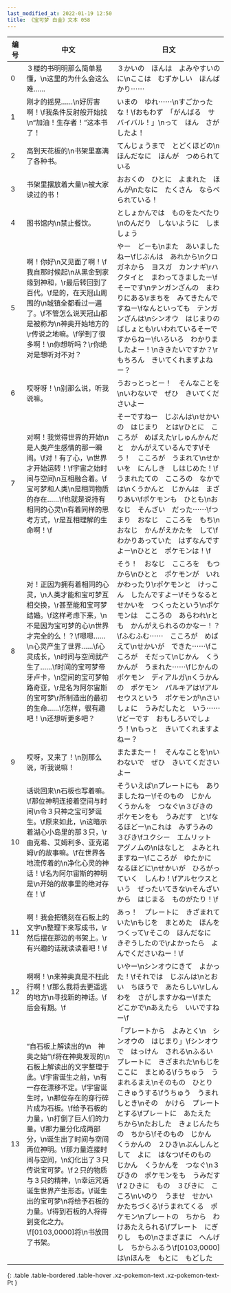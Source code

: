 ```yaml
---
last_modified_at: 2022-01-19 12:50
title: 《宝可梦 白金》文本 058
---
```

| 编号 | 中文 | 日文 |
| ---- | ---- | ---- |
| 0 | ３楼的书明明那么简单易懂，\n这里的为什么会这么难…… | ３かいの　ほんは　よみやすいのに\nここは　むずかしい　ほんばかり⋯⋯ |
| 1 | 刚才的摇晃……\n好厉害啊！\f我条件反射般开始找\n“加油！生存者！”这本书了！ | いまの　ゆれ⋯⋯\nすごかったな！\fおもわず　「がんばる　サバイバル！」\nって　ほん　さがしたよ！ |
| 2 | 高到天花板的\n书架里塞满了各种书。 | てんじょうまで　とどくほどの\nほんだなに　ほんが　つめられている |
| 3 | 书架里摆放着大量\n被大家读过的书！ | おおくの　ひとに　よまれた　ほんが\nたなに　たくさん　ならべられている！ |
| 4 | 图书馆内\n禁止餐饮。 | としょかんでは　ものをたべたり\nのんだり　しないように　しましょう |
| 5 | 啊！你好\n又见面了啊！\f我自那时候起\n从黑金到家缘到神和，\r最后转回到了百代。\f是的，在天冠山周围的\n城镇全都看过一遍了。\f不管怎么说天冠山都是被称为\n神奥开始地方的\r传说之地嘛。\f学到了很多啊！\n你想听吗？\r你绝对是想听对不对？ | やー　どーも\nまた　あいましたねー\fじぶんは　あれから\nクロガネから　ヨスガ　カンナギ\rハクタイと　まわってきましたー\fそーです\nテンガンざんの　まわりにある\rまちを　みてきたんですねー\fなんといっても　テンガンざんは\nシンオウ　はじまりの　ばしょとも\rいわれているそーですからねー\fいろいろ　わかりましたよー！\nききたいですか？\rもちろん　きいてくれますよねー？ |
| 6 | 哎呀呀！\n别那么说，听我说嘛。 | うおっとっとー！　そんなことを\nいわないで　ぜひ　きいてくださいよー |
| 7 | 对啊！我觉得世界的开始\n是人类产生感情的那一瞬间。\f对！有了心，\n世界才开始运转！\f宇宙之始时间与空间\n互相融合着。\f宝可梦和人类\n是相同物质的存在……\f也就是说持有相同的心灵\n有着同样的思考方式，\r是互相理解的生命啊！\f | そーですねー　じぶんは\nせかいの　はじまり　とは\rひとに　こころが　めばえた\rしゅんかんだと　かんがえているんです\fそう！　こころが　うまれて\nせかいを　にんしき　しはじめた！\fうまれたての　こころの　なかでは\nくうかんと　じかんは　まざりあい\fポケモンも　ひとも\nおなじ　そんざい　だった⋯⋯\fつまり　おなじ　こころを　もち\nおなじ　かんがえかたを　して\fわかりあっていた　はずなんですよー\nひとと　ポケモンは！\f |
| 8 | 对！正因为拥有着相同的心灵，\n人类才能和宝可梦互相交换，\r甚至能和宝可梦结婚。\f这样考虑下来，\n不是因为宝可梦的心\n世界才完全的么！？\f嗯嗯……\n心灵产生了世界……\f心灵成长，\n时间与空间就产生了……\f时间的宝可梦帝牙卢卡，\n空间的宝可梦帕路奇亚，\r是名为阿尔宙斯的宝可梦\r所制造出的最初的生命……\f怎样，很有趣吧！\n还想听更多吧？ | そう！　おなじ　こころを　もつから\nひとと　ポケモンが　いれかわったり\rポケモンと　けっこん　したんですよー\fそうなると　せかいを　つくったという\nポケモンは　こころの　あらわれ\rとも　かんがえられるのかなー！？\fふむふむ⋯⋯　こころが　めばえて\nせかいが　できた⋯⋯\fこころが　そだって\nじかん　くうかんが　うまれた⋯⋯\fじかんの　ポケモン　ディアルガ\nくうかんの　ポケモン　パルキアは\fアルセウスという　ポケモンが\nさいしょに　うみだしたと　いう⋯⋯\fどーです　おもしろいでしょう！\nもっと　きいてくれますよねー？ |
| 9 | 哎呀，又来了！\n别那么说，听我说嘛！ | またまたー！　そんなことを\nいわないで　ぜひ　きいてくださいよー |
| 10 | 话说回来\n石板也写着嘛。\f那位神明连接着空间与时间\n令３只神之宝可梦诞生。\f原来如此，\n这暗示着湖心小岛里的那３只，\r由克希、艾姆利多、亚克诺姆\r的故事嘛。\f在世界各地流传着的\n净化心灵的神话！\f名为阿尔宙斯的神明是\n开始的故事里的绝对存在！\f | そういえば\nプレートにも　ありましたねー\fそのもの　じかん　くうかんを　つなぐ\n３びきの　ポケモンをも　うみだす　と\fなるほどー\nこれは　みずうみの　３びき\fユクシー　エムリット　アグノムの\nはなしと　よみとれますねー\fこころが　ゆたかに　なるほどに\nせかいが　ひろがっていく　しんわ！\fアルセウスという　ぜったいてきな\nそんざいから　はじまる　ものがたり！\f |
| 11 | 啊！我会把镌刻在石板上的文字\n整理下来写成书，\r然后摆在那边的书架上。\r有兴趣的话就读读看吧！\f | あっ！　プレートに　きざまれていた\nもじを　まとめた　ほんをつくって\rそこの　ほんだなに　きぞうしたので\rよかったら　よんでくださいねー！\f |
| 12 | 啊啊！\n来神奥真是不枉此行啊！\f那么我将去更遥远的地方\n寻找新的神话。\f后会有期。\f | いやー\nシンオウにきて　よかった！\fそれでは　じぶんは\nとおい　ちほうで　あたらしい\rしんわを　さがしますかねー\fまた　どこかで\nあえたら　いいですねー\f |
| 13 | “自石板上解读出的\n　神奥之始”\f将在神奥发现的\n石板上解读出的文字整理于此。\f宇宙诞生之前，\n有一存在漂移不定。\f宇宙诞生时，\n那位存在的穿行碎片成为石板。\f给予石板的力量，\n打倒了巨人们的力量。\f那力量分化成两部分，\n诞生出了时间与空间两位神明。\f那力量连接时间与空间，\n幻化出了３只传说宝可梦。\f２只的物质与３只的精神，\n幸运咒语诞生世界产生形态。\f诞生出的宝可梦\n将给予石板的力量。\f得到石板的人将得到变化之力。\f[0103,0000]将\n书放回了书架。 | 「プレートから　よみとく\n　シンオウの　はじまり」\fシンオウで　はっけん　される\nふるい　プレートに　きざまれた\nもじを　ここに　まとめる\fうちゅう　うまれるまえ\nそのもの　ひとり　こきゅうする\fうちゅう　うまれしとき\nその　かけら　プレートとする\fプレートに　あたえた　ちから\nたおした　きょじんたちの　ちから\fそのもの　じかん　くうかんの　２ひき\nぶんしんとして　よに　はなつ\fそのもの　じかん　くうかんを　つなぐ\n３びきの　ポケモンをも　うみだす\f２ひきに　もの　３びきに　こころ\nいのり　うませ　せかい　かたちづくる\fうまれてくる　ポケモン\nプレートの　ちから　わけあたえられる\fプレート　にぎりし　もの\nさまざまに　へんげし　ちからふるう\f[0103,0000]は\nほんを　もとに　もどした |
{: .table .table-bordered .table-hover .xz-pokemon-text .xz-pokemon-text-Pt }